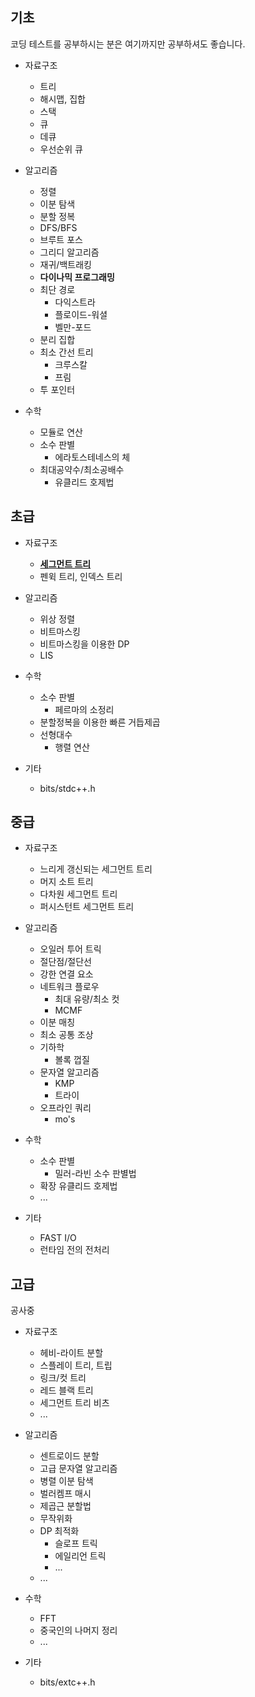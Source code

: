 ## 기초

코딩 테스트를 공부하시는 분은 여기까지만 공부하셔도 좋습니다.

- 자료구조

  - 트리
  - 해시맵, 집합
  - 스택
  - 큐
  - 데큐
  - 우선순위 큐

- 알고리즘

  - 정렬
  - 이분 탐색
  - 분할 정복
  - DFS/BFS
  - 브루트 포스
  - 그리디 알고리즘
  - 재귀/백트래킹
  - **다이나믹 프로그래밍**
  - 최단 경로
    - 다익스트라
    - 플로이드-워셜
    - 벨만-포드
  - 분리 집합
  - 최소 간선 트리
    - 크루스칼
    - 프림
  - 투 포인터

- 수학
  - 모듈로 연산
  - 소수 판별
    - 에라토스테네스의 체
  - 최대공약수/최소공배수
    - 유클리드 호제법


## 초급

- 자료구조

  - [**세그먼트 트리**](https://github.com/SlowCloud/algorithm_roadmap/blob/main/beginner/SegmentTree.md)
  - 펜윅 트리, 인덱스 트리

- 알고리즘

  - 위상 정렬
  - 비트마스킹
  - 비트마스킹을 이용한 DP
  - LIS

- 수학
  - 소수 판별
    - 페르마의 소정리
  - 분할정복을 이용한 빠른 거듭제곱
  - 선형대수
    - 행렬 연산

- 기타
  - bits/stdc++.h

## 중급

- 자료구조

  - 느리게 갱신되는 세그먼트 트리
  - 머지 소트 트리
  - 다차원 세그먼트 트리
  - 퍼시스턴트 세그먼트 트리

- 알고리즘

  - 오일러 투어 트릭
  - 절단점/절단선
  - 강한 연결 요소
  - 네트워크 플로우
    - 최대 유량/최소 컷
    - MCMF
  - 이분 매칭
  - 최소 공통 조상
  - 기하학
    - 볼록 껍질
  - 문자열 알고리즘
    - KMP
    - 트라이
  - 오프라인 쿼리
    - mo's

- 수학

  - 소수 판별
    - 밀러-라빈 소수 판별법
  - 확장 유클리드 호제법
  - ...

- 기타

  - FAST I/O
  - 런타임 전의 전처리

## 고급

공사중

- 자료구조

  - 헤비-라이트 분할
  - 스플레이 트리, 트립
  - 링크/컷 트리
  - 레드 블랙 트리
  - 세그먼트 트리 비츠
  - ...

- 알고리즘

  - 센트로이드 분할
  - 고급 문자열 알고리즘
  - 병렬 이분 탐색
  - 벌러켐프 매시
  - 제곱근 분할법
  - 무작위화
  - DP 최적화
    - 슬로프 트릭
    - 에일리언 트릭
    - ...
  - ...

- 수학
  - FFT
  - 중국인의 나머지 정리
  - ...

- 기타
  - bits/extc++.h